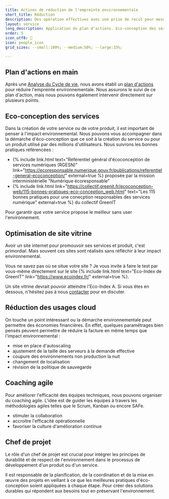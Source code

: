 ```yaml
---
title: Actions de réduction de l'empreinte environnementale
short_title: Réduction
description: Des opération effectives avec une prise de recul pour mesurer l'impact réel
layout: service
long_description: Application du plan d'actions. Eco-conception des services numériques. Politique d'achats responsables. Pilotage et suivi des tâches. Mesure de l'amélioration effective.
order: 5
icon_utf8: 🚧
icon: people_icon
grid_sizes: --small:100%; --medium:50%; --large:33%;

---
```


## Plan d'actions en main

Après une [Analyse du Cycle de vie](/services/analyse_cycle_vie.html), nous avons établi un [plan d'actions](/services/strategie_reduction.html) pour réduire l'empreinte environnementale. Nous assurons le suivi de ce plan d'action, mais nous pouvons également intervenir directement sur plusieurs points.

## Eco-conception des services

Dans la création de votre service ou de votre produit, il est important de penser à l'impact environnemental. 
Nous pouvons vous accompagner dans la démarche d'éco-conception que ce soit à la création du service ou pour un produit utilisé par des millions d'utilisateurs.
Nous suivrons les bonnes pratiques référencées :
- {% include link.html text="Référentiel général d'écoconception de services numériques (RGESN)" link="https://ecoresponsable.numerique.gouv.fr/publications/referentiel-general-ecoconception/" external=true %} proposée par la mission interministérielle "Numérique écoresponsable"
- {% include link.html link="https://collectif.greenit.fr/ecoconception-web/115-bonnes-pratiques-eco-conception_web.html" text="Les 115 bonnes pratiques pour une conecption responsables des services numérique" external=true %} du collectif GreenIT

Pour garantir que votre service propose le meilleur sans user l'environnement.

## Optimisation de site vitrine

Avoir un site internet pour promouvoir ses services et produit, c'est primordial. Mais souvent ces sites sont réalisés sans réfléchir à leur impact environnemental.

Vous ne savez pas où se situe votre site ? Je vous invite à faire le test par vous-même directement sur le site {% include link.html text="Eco-Index de GreenIT" link="https://www.ecoindex.fr/" external=true %}.

Un site vitrine devrait pouvoir atteindre l'Eco-Index A. Si vous êtes en dessous, n'hésitez pas à nous [contacter](/contact.html) pour en discuter.

## Réduction des usages cloud

On touche un point intéressant ou la démarche environnementale peut permettre des économies financières. En effet, quelques paramétrages bien pensés peuvent permettre de réduire la facture en même temps que l'impact environnemental :
- mise en place d'autoscaling
- ajustement de la taille des serveurs à la demande effective
- coupure des environnements non production la nuit
- changement de localisation
- révision de la politique de sauvegarde

## Coaching agile

Pour améliorer l'efficacité des équipes techniques, nous pouvons organiser du coaching agile. L'idée est de guider les équipes à travers les méthodologies agiles telles que le Scrum, Kanban ou encore SAFe.

- stimuler la collaboration
- accroitre l'efficacité opérationnelle
- favoriser la culture d'amélioration continue

## Chef de projet

Le rôle d'un chef de projet est crucial pour intégrer les principes de durabilité et de respect de l'environnement dans le processus de développement d'un produit ou d'un service.

Il est responsable de la planification, de la coordination et de la mise en œuvre des projets en veillant à ce que les meilleures pratiques d'éco-conception soient appliquées à chaque étape. Pour créer des solutions durables qui répondent aux besoins tout en préservant l'environnement.

